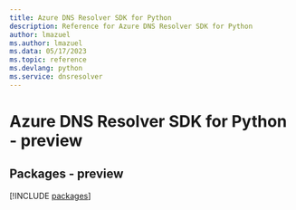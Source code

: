 ```yaml
---
title: Azure DNS Resolver SDK for Python
description: Reference for Azure DNS Resolver SDK for Python
author: lmazuel
ms.author: lmazuel
ms.data: 05/17/2023
ms.topic: reference
ms.devlang: python
ms.service: dnsresolver
---
```

# Azure DNS Resolver SDK for Python - preview
## Packages - preview
[!INCLUDE [packages](dns-resolver-index.md)]